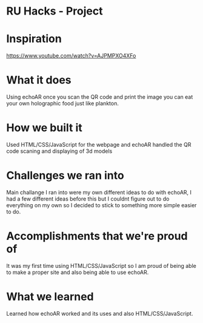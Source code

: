 # RU Hacks - Project

# Inspiration
https://www.youtube.com/watch?v=AJPMPXO4XFo

# What it does
Using echoAR once you scan the QR code and print the image you can eat your own holographic food just like plankton.

# How we built it
Used HTML/CSS/JavaScript for the webpage and echoAR handled the QR code scaning and displaying of 3d models

# Challenges we ran into
Main challange I ran into were my own different ideas to do with echoAR, I had a few different ideas before this but I couldnt figure out to do everything on my own so I decided to stick to something more simple easier to do.

# Accomplishments that we're proud of
It was my first time using HTML/CSS/JavaScript so I am proud of being able to make a proper site and also being able to use
echoAR.

# What we learned
Learned how echoAR worked and its uses and also HTML/CSS/JavaScript.

